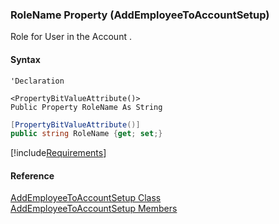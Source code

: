 ﻿### RoleName Property (AddEmployeeToAccountSetup)

Role for User in the Account .

#### Syntax

```vbnet
'Declaration

<PropertyBitValueAttribute()>
Public Property RoleName As String
```

```csharp
[PropertyBitValueAttribute()]
public string RoleName {get; set;}
```

[!include[Requirements](../partials/requirements.md)]

#### Reference

[AddEmployeeToAccountSetup Class](FChoice.Toolkits.Clarify~FChoice.Toolkits.Clarify.Interfaces.AddEmployeeToAccountSetup.md)  
[AddEmployeeToAccountSetup Members](FChoice.Toolkits.Clarify~FChoice.Toolkits.Clarify.Interfaces.AddEmployeeToAccountSetup_members.md)